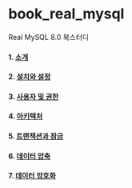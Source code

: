 # book_real_mysql
Real MySQL 8.0 북스터디

#### 1. [소개](/1권/01_02_소개_설치와_설정.md)
#### 2. [설치와 설정](/1권/01_02_소개_설치와_설정.md)
#### 3. [사용자 및 권한](/1권/03_사용자및권한.md) 
#### 4. [아키텍처](/1권/04_아키텍처.md)
#### 5. [트랜잭션과 잠금](/1권/05_트랜잭션과_잠금.md)
#### 6. [데이터 압축](/1권/06_데이터_압축.md)
#### 7. [데이터 암호화](/1권/07_데이터_암호화.md)
